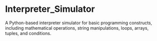 # Interpreter_Simulator
A Python-based interpreter simulator for basic programming constructs, including mathematical operations, string manipulations, loops, arrays, tuples, and conditions.
